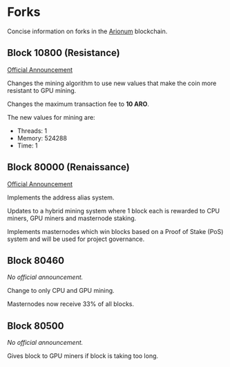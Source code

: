 # Forks

Concise information on forks in the [Arionum] blockchain.

## Block 10800 (Resistance)

[Official Announcement](https://forum.arionum.com/viewtopic.php?t=21)

Changes the mining algorithm to use new values that make the coin more resistant to GPU mining.

Changes the maximum transaction fee to **10 ARO**.

The new values for mining are:

- Threads: 1
- Memory:  524288
- Time:    1

## Block 80000 (Renaissance)

[Official Announcement](https://forum.arionum.com/viewtopic.php?t=364)

Implements the address alias system.

Updates to a hybrid mining system where 1 block each is rewarded to CPU miners, GPU miners and masternode staking.

Implements masternodes which win blocks based on a Proof of Stake (PoS) system and will be used for project governance.

## Block 80460

_No official announcement._

Change to only CPU and GPU mining.

Masternodes now receive 33% of all blocks.

## Block 80500

_No official announcement._

Gives block to GPU miners if block is taking too long.

[arionum]: https://arionum.com
